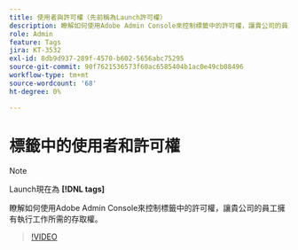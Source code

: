 ```yaml
---
title: 使用者與許可權（先前稱為Launch許可權）
description: 瞭解如何使用Adobe Admin Console來控制標籤中的許可權，讓貴公司的員工擁有執行工作所需的存取權。
role: Admin
feature: Tags
jira: KT-3532
exl-id: 8db9d937-289f-4570-b602-5656abc75295
source-git-commit: 90f7621536573f60ac6585404b1ac0e49cb08496
workflow-type: tm+mt
source-wordcount: '68'
ht-degree: 0%

---
```


# 標籤中的使用者和許可權

>[!NOTE]
>
> Launch現在為 **[!DNL tags]**

瞭解如何使用Adobe Admin Console來控制標籤中的許可權，讓貴公司的員工擁有執行工作所需的存取權。

>[!VIDEO](https://video.tv.adobe.com/v/28734/?quality=12&learn=on)
